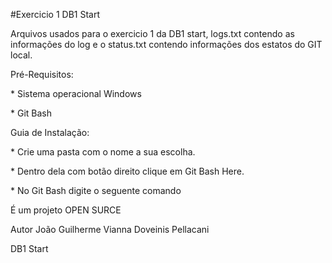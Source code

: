 #Exercicio 1 DB1 Start

<p>Arquivos usados para o exercicio 1 da DB1 start, logs.txt contendo as informações do log e o status.txt contendo informações dos
estatos do GIT local.

<p>Pré-Requisitos:
  <p>* Sistema operacional Windows
  <p>* Git Bash
  
<p>Guia de Instalação:
 <p>* Crie uma pasta com o nome a sua escolha.
 <p>* Dentro dela com botão direito clique em Git Bash Here.
 <p>* No Git Bash digite o seguente comando <git clone https://github.com/Joao-gui/exercicio1.git>
 
 <p>É um projeto OPEN SURCE
 
 <p>Autor João Guilherme Vianna Doveinis Pellacani
 <p>DB1 Start
  
